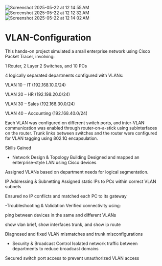 ![Screenshot 2025-05-22 at 12 14 55 AM](https://github.com/user-attachments/assets/0461f0e8-5c71-49c4-8ce8-c435bdabcf6c)
![Screenshot 2025-05-22 at 12 12 32 AM](https://github.com/user-attachments/assets/addd1338-ff3c-4104-8d6c-b40cd7d79a00)
![Screenshot 2025-05-22 at 12 14 02 AM](https://github.com/user-attachments/assets/deb15836-1548-4fa7-b816-f12830a05ba7)
# VLAN-Configuration

This hands-on project simulated a small enterprise network using Cisco Packet Tracer, involving:

1 Router, 2 Layer 2 Switches, and 10 PCs

4 logically separated departments configured with VLANs:

VLAN 10 – IT (192.168.10.0/24)

VLAN 20 – HR (192.198.20.0/24)

VLAN 30 – Sales (192.168.30.0/24)

VLAN 40 – Accounting (192.168.40.0/24)

Each VLAN was configured on different switch ports, and inter-VLAN communication was enabled through router-on-a-stick using subinterfaces on the router. Trunk links between switches and the router were configured for VLAN tagging using 802.1Q encapsulation.


Skills Gained
- Network Design & Topology Building
Designed and mapped an enterprise-style LAN using Cisco devices

Assigned VLANs based on department needs for logical segmentation.

IP Addressing & Subnetting
Assigned static IPs to PCs within correct VLAN subnets

Ensured no IP conflicts and matched each PC to its gateway

-Troubleshooting & Validation
Verified connectivity using:

ping between devices in the same and different VLANs

show vlan brief, show interfaces trunk, and show ip route

Diagnosed and fixed VLAN mismatches and trunk misconfigurations

- Security & Broadcast Control
Isolated network traffic between departments to reduce broadcast domains

Secured switch port access to prevent unauthorized VLAN access
